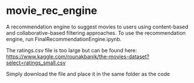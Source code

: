 # movie_rec_engine
A recommendation engine to suggest movies to users using content-based and collaborative-based filtering approaches. To use the recommendation engine, run FinalRecommendationEngine.ipynb.

The ratings.csv file is too large but can be found here: https://www.kaggle.com/rounakbanik/the-movies-dataset?select=ratings_small.csv

Simply download the file and place it in the same folder as the code 
